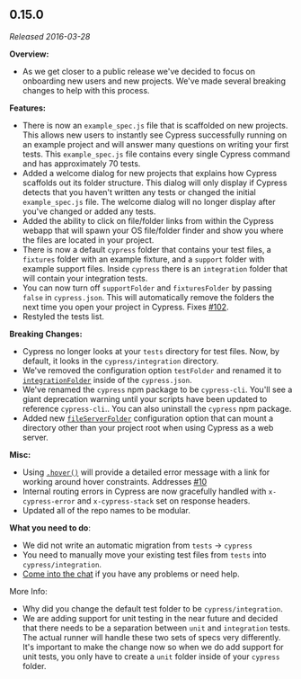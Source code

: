 ## 0.15.0

_Released 2016-03-28_

**Overview:**

- As we get closer to a public release we've decided to focus on onboarding new
  users and new projects. We've made several breaking changes to help with this
  process.

**Features:**

- There is now an `example_spec.js` file that is scaffolded on new projects.
  This allows new users to instantly see Cypress successfully running on an
  example project and will answer many questions on writing your first tests.
  This `example_spec.js` file contains every single Cypress command and has
  approximately 70 tests.
- Added a welcome dialog for new projects that explains how Cypress scaffolds
  out its folder structure. This dialog will only display if Cypress detects
  that you haven't written any tests or changed the initial `example_spec.js`
  file. The welcome dialog will no longer display after you've changed or added
  any tests.
- Added the ability to click on file/folder links from within the Cypress webapp
  that will spawn your OS file/folder finder and show you where the files are
  located in your project.
- There is now a default `cypress` folder that contains your test files, a
  `fixtures` folder with an example fixture, and a `support` folder with example
  support files. Inside `cypress` there is an `integration` folder that will
  contain your integration tests.
- You can now turn off `supportFolder` and `fixturesFolder` by passing `false`
  in `cypress.json`. This will automatically remove the folders the next time
  you open your project in Cypress. Fixes
  [#102](https://github.com/cypress-io/cypress/issues/102).
- Restyled the tests list.

**Breaking Changes:**

- Cypress no longer looks at your `tests` directory for test files. Now, by
  default, it looks in the `cypress/integration` directory.
- We've removed the configuration option `testFolder` and renamed it to
  [`integrationFolder`](/guides/references/configuration#Folders-Files) inside
  of the `cypress.json`.
- We've renamed the `cypress` npm package to be `cypress-cli`. You'll see a
  giant deprecation warning until your scripts have been updated to reference
  `cypress-cli`.. You can also uninstall the `cypress` npm package.
- Added new [`fileServerFolder`](/guides/references/configuration#Folders-Files)
  configuration option that can mount a directory other than your project root
  when using Cypress as a web server.

**Misc:**

- Using [`.hover()`](/api/commands/hover) will provide a detailed error message
  with a link for working around hover constraints. Addresses
  [#10](https://github.com/cypress-io/cypress/issues/10)
- Internal routing errors in Cypress are now gracefully handled with
  `x-cypress-error` and `x-cypress-stack` set on response headers.
- Updated all of the repo names to be modular.

**What you need to do**:

- We did not write an automatic migration from `tests` -> `cypress`
- You need to manually move your existing test files from `tests` into
  `cypress/integration`.
- [Come into the chat](https://gitter.im/cypress-io/cypress) if you have any
  problems or need help.

More Info:

- Why did you change the default test folder to be `cypress/integration`.
- We are adding support for unit testing in the near future and decided that
  there needs to be a separation between `unit` and `integration` tests. The
  actual runner will handle these two sets of specs very differently. It's
  important to make the change now so when we do add support for unit tests, you
  only have to create a `unit` folder inside of your `cypress` folder.
